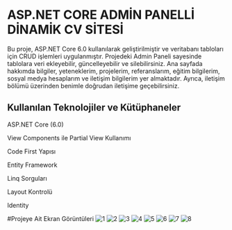 # ASP.NET CORE ADMİN PANELLİ DİNAMİK CV SİTESİ
Bu proje, ASP.NET Core 6.0 kullanılarak geliştirilmiştir ve veritabanı tabloları için CRUD işlemleri uygulanmıştır. Projedeki Admin Paneli sayesinde tablolara veri ekleyebilir, güncelleyebilir ve silebilirsiniz. Ana sayfada hakkımda bilgiler, yeteneklerim, projelerim, referanslarım, eğitim bilgilerim, sosyal medya hesaplarım ve iletişim bilgilerim yer almaktadır. Ayrıca, iletişim bölümü üzerinden benimle doğrudan iletişime geçebilirsiniz.

## Kullanılan Teknolojiler ve Kütüphaneler

ASP.NET Core (6.0)

View Components ile Partial View Kullanımı

Code First Yapısı

Entity Framework

Linq Sorguları

Layout Kontrolü

Identity

#Projeye Ait Ekran Görüntüleri
![1](https://github.com/user-attachments/assets/abc64a44-e52a-466d-9677-0c9d915bd105)
![2](https://github.com/user-attachments/assets/b689bad6-f8eb-424a-a1bb-30a80a6d0831)
![3](https://github.com/user-attachments/assets/8d46b5d5-1fb0-4f0d-b896-2fe08fda306f)
![4](https://github.com/user-attachments/assets/317a5128-637c-4a3d-94c3-b41a6fcc8853)
![5](https://github.com/user-attachments/assets/6de16eb9-a648-4eb9-88c2-7b9009ead878)
![6](https://github.com/user-attachments/assets/7c42a9b9-2200-4c73-bb46-29eeeb3134a3)
![7](https://github.com/user-attachments/assets/4ae32416-9b97-43d8-9e78-82eb012a6f35)
![8](https://github.com/user-attachments/assets/1a5dfe93-7319-47c4-afad-fd2fcaed4a09)

